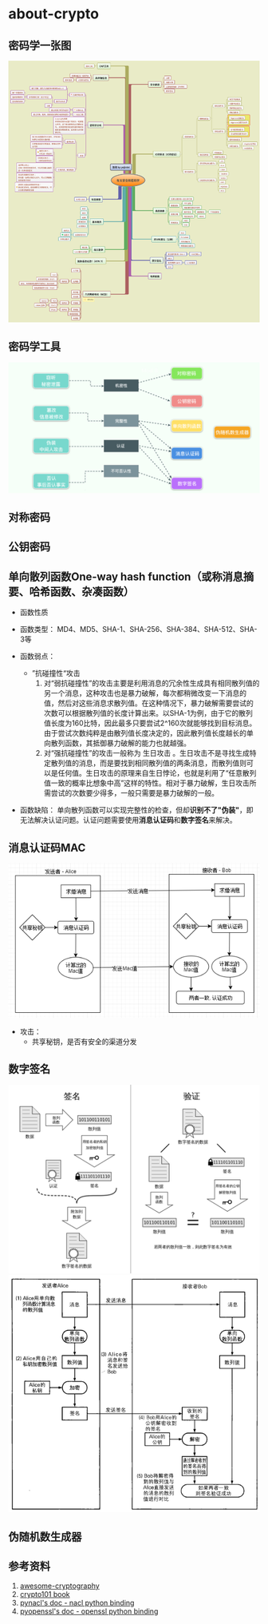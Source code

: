 # about-crypto
## 密码学一张图
![](doc/有关安全和密码学.png)

## 密码学工具

![](doc/密码学工具.png)

## 对称密码

## 公钥密码

## 单向散列函数One-way hash function（或称消息摘要、哈希函数、杂凑函数）

- 函数性质
- 函数类型：
  MD4、MD5、SHA-1、SHA-256、SHA-384、SHA-512、SHA-3等
- 函数弱点：
    - ”抗碰撞性“攻击
        1. 对“弱抗碰撞性”的攻击主要是利用消息的冗余性生成具有相同散列值的另一个消息，这种攻击也是暴力破解，每次都稍微改变一下消息的值，然后对这些消息求散列值。在这种情况下，暴力破解需要尝试的次数可以根据散列值的长度计算出来。以SHA-1为例，由于它的散列值长度为160比特，因此最多只要尝试2^160次就能够找到目标消息。由于尝试次数纯粹是由散列值长度决定的，因此散列值长度越长的单向散列函数，其抵御暴力破解的能力也就越强。
        2. 对“强抗碰撞性”的攻击一般称为 生日攻击 。生日攻击不是寻找生成特定散列值的消息，而是要找到相同散列值的两条消息，而散列值则可以是任何值。生日攻击的原理来自生日悖论，也就是利用了“任意散列值一致的概率比想象中高”这样的特性。相对于暴力破解，生日攻击所需尝试的次数要少得多，一般只需要是暴力破解的一般。
  
- 函数缺陷：
    单向散列函数可以实现完整性的检查，但却**识别不了"伪装"**，即无法解决认证问题。认证问题需要使用**消息认证码**和**数字签名**来解决。

## 消息认证码MAC

![](doc/消息认证码.png)

- 攻击：
    - 共享秘钥，是否有安全的渠道分发
## 数字签名

![](doc/数字签名.png)
![](doc/数字签名2.png)

## 伪随机数生成器

## 参考资料
1. [awesome-cryptography](https://github.com/sobolevn/awesome-cryptography)
2. [crypto101 book](https://www.crypto101.io/)
3. [pynacl's doc - nacl python binding](https://pynacl.readthedocs.io/en/latest/public/)
4. [pyopenssl's doc - openssl python binding](https://multani.info/projects/pyopenssl/doc/latex-conversion/)